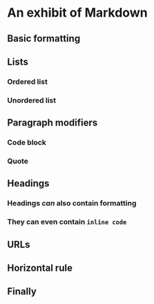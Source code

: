 ﻿# An exhibit of Markdown
## Basic formatting
## Lists
### Ordered list
### Unordered list
## Paragraph modifiers
### Code block
### Quote
## Headings
### Headings *can* also contain **formatting**
### They can even contain `inline code`
## URLs
## Horizontal rule
## Finally